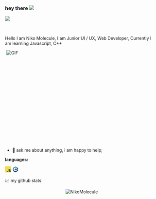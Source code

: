 ### hey there <img src="https://media.giphy.com/media/hvRJCLFzcasrR4ia7z/giphy.gif" width="25px">

![](https://visitor-badge.glitch.me/badge?page_id=NikoMolecule.NikoMolecule)

<br />

Hello I am Niko Molecule, I am Junior UI / UX, Web Developer, Currently I am learning Javascript, C++


  <img align="right" alt="GIF" src="https://github.com/abhisheknaiidu/NikoMolecule/blob/master/code.gif?raw=true" width="500" height="320" />
  
- 💬 ask me about anything, i am happy to help;

**languages:**  

<code><img height="20" src="https://raw.githubusercontent.com/github/explore/80688e429a7d4ef2fca1e82350fe8e3517d3494d/topics/javascript/javascript.png"></code>
<code><img height="20" src="https://raw.githubusercontent.com/github/explore/80688e429a7d4ef2fca1e82350fe8e3517d3494d/topics/cpp/cpp.png"></code>


📈 my github stats

<p align="center"> <img src="https://github-readme-stats.vercel.app/api?username=NikoMolecule&show_icons=true&theme=gotham" alt="NikoMolecule" />
